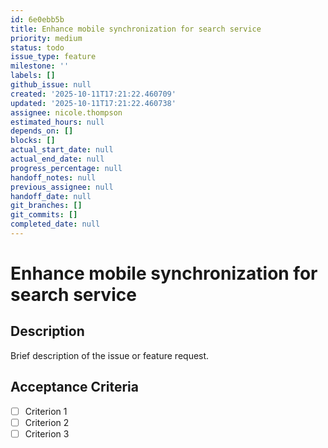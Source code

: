 ```yaml
---
id: 6e0ebb5b
title: Enhance mobile synchronization for search service
priority: medium
status: todo
issue_type: feature
milestone: ''
labels: []
github_issue: null
created: '2025-10-11T17:21:22.460709'
updated: '2025-10-11T17:21:22.460738'
assignee: nicole.thompson
estimated_hours: null
depends_on: []
blocks: []
actual_start_date: null
actual_end_date: null
progress_percentage: null
handoff_notes: null
previous_assignee: null
handoff_date: null
git_branches: []
git_commits: []
completed_date: null
---
```


# Enhance mobile synchronization for search service

## Description

Brief description of the issue or feature request.

## Acceptance Criteria

- [ ] Criterion 1
- [ ] Criterion 2
- [ ] Criterion 3